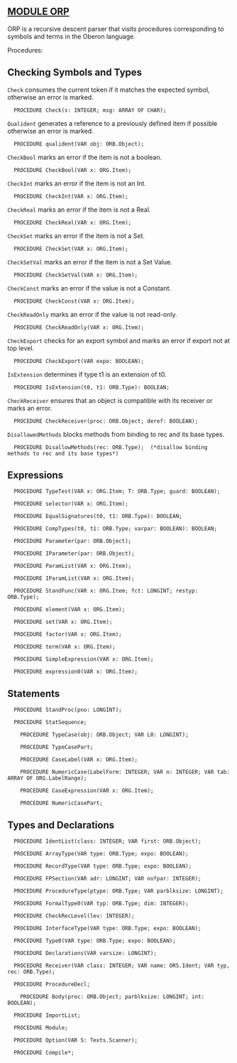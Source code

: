 
## [MODULE ORP](https://github.com/io-core/Build/blob/main/ORP.Mod)

ORP is a recursive descent parser that visits procedures corresponding to symbols and terms in the Oberon language.


Procedures:

## Checking Symbols and Types
`Check` consumes the current token if it matches the expected symbol, otherwise an error is marked.
```
  PROCEDURE Check(s: INTEGER; msg: ARRAY OF CHAR);
```
`Qualident` generates a reference to a previously defined item if possible otherwise an error is marked.
```
  PROCEDURE qualident(VAR obj: ORB.Object);
```
`CheckBool` marks an error if the item is not a boolean.
```
  PROCEDURE CheckBool(VAR x: ORG.Item);
```
`CheckInt` marks an error if the item is not an Int.
```
  PROCEDURE CheckInt(VAR x: ORG.Item);
```
`CheckReal` marks an error if the item is not a Real.
```
  PROCEDURE CheckReal(VAR x: ORG.Item);
```
`CheckSet` marks an error if the item is not a Set.
```
  PROCEDURE CheckSet(VAR x: ORG.Item);
```
`CheckSetVal` marks an error if the item is not a Set Value.
```
  PROCEDURE CheckSetVal(VAR x: ORG.Item);
```
`CheckConst` marks an error if the value is not a Constant.
```
  PROCEDURE CheckConst(VAR x: ORG.Item);
```
`CheckReadOnly` marks an error if the value is not read-only.
```
  PROCEDURE CheckReadOnly(VAR x: ORG.Item);
```
`CheckExport` checks for an export symbol and marks an error if export not at top level.
```
  PROCEDURE CheckExport(VAR expo: BOOLEAN);
```
`IsExtension` determines if type t1 is an extension of t0.
```
  PROCEDURE IsExtension(t0, t1: ORB.Type): BOOLEAN;
```
`CheckReceiver` ensures that an object is compatible with its receiver or marks an error.
```
  PROCEDURE CheckReceiver(proc: ORB.Object; deref: BOOLEAN);
```
`DisallowedMethods` blocks methods from binding to rec and its base types.
```
  PROCEDURE DisallowMethods(rec: ORB.Type);  (*disallow binding methods to rec and its base types*)
```
## Expressions

```
  PROCEDURE TypeTest(VAR x: ORG.Item; T: ORB.Type; guard: BOOLEAN);
```

```
  PROCEDURE selector(VAR x: ORG.Item);
```

```
  PROCEDURE EqualSignatures(t0, t1: ORB.Type): BOOLEAN;
```

```
  PROCEDURE CompTypes(t0, t1: ORB.Type; varpar: BOOLEAN): BOOLEAN;
```

```
  PROCEDURE Parameter(par: ORB.Object);
```

```
  PROCEDURE IParameter(par: ORB.Object);
```

```
  PROCEDURE ParamList(VAR x: ORG.Item);
```

```
  PROCEDURE IParamList(VAR x: ORG.Item);
```

```
  PROCEDURE StandFunc(VAR x: ORG.Item; fct: LONGINT; restyp: ORB.Type);
```

```
  PROCEDURE element(VAR x: ORG.Item);
```

```
  PROCEDURE set(VAR x: ORG.Item);
```

```
  PROCEDURE factor(VAR x: ORG.Item);
```

```
  PROCEDURE term(VAR x: ORG.Item);
```

```
  PROCEDURE SimpleExpression(VAR x: ORG.Item);
```

```
  PROCEDURE expression0(VAR x: ORG.Item);
```
## Statements

```
  PROCEDURE StandProc(pno: LONGINT);
```

```
  PROCEDURE StatSequence;
```
```
    PROCEDURE TypeCase(obj: ORB.Object; VAR L0: LONGINT);
```

```
    PROCEDURE TypeCasePart;
```

```
    PROCEDURE CaseLabel(VAR x: ORG.Item);
```

```
    PROCEDURE NumericCase(LabelForm: INTEGER; VAR n: INTEGER; VAR tab: ARRAY OF ORG.LabelRange);
```

```
    PROCEDURE CaseExpression(VAR x: ORG.Item);
```
```
    PROCEDURE NumericCasePart;
```

## Types and Declarations

```
  PROCEDURE IdentList(class: INTEGER; VAR first: ORB.Object);
```

```
  PROCEDURE ArrayType(VAR type: ORB.Type; expo: BOOLEAN);
```

```
  PROCEDURE RecordType(VAR type: ORB.Type; expo: BOOLEAN);
```

```
  PROCEDURE FPSection(VAR adr: LONGINT; VAR nofpar: INTEGER);
```

```
  PROCEDURE ProcedureType(ptype: ORB.Type; VAR parblksize: LONGINT);
```

```
  PROCEDURE FormalType0(VAR typ: ORB.Type; dim: INTEGER);
```

```
  PROCEDURE CheckRecLevel(lev: INTEGER);
```

```
  PROCEDURE InterfaceType(VAR type: ORB.Type; expo: BOOLEAN);
```

```
  PROCEDURE Type0(VAR type: ORB.Type; expo: BOOLEAN);
```

```
  PROCEDURE Declarations(VAR varsize: LONGINT);
```

```
  PROCEDURE Receiver(VAR class: INTEGER; VAR name: ORS.Ident; VAR typ, rec: ORB.Type);
```

```
  PROCEDURE ProcedureDecl;
```

```
    PROCEDURE Body(proc: ORB.Object; parblksize: LONGINT; int: BOOLEAN);
```

```
  PROCEDURE ImportList;
```

```
  PROCEDURE Module;
```

```
  PROCEDURE Option(VAR S: Texts.Scanner);
```

```
  PROCEDURE Compile*;
```
